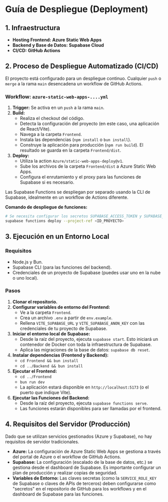 # Guía de Despliegue (Deployment)

## 1. Infraestructura

*   **Hosting Frontend:** **Azure Static Web Apps**
*   **Backend y Base de Datos:** **Supabase Cloud**
*   **CI/CD:** **GitHub Actions**

## 2. Proceso de Despliegue Automatizado (CI/CD)

El proyecto está configurado para un despliegue continuo. Cualquier `push` o `merge` a la rama `main` desencadena un workflow de GitHub Actions.

### Workflow: `azure-static-web-apps-....yml`

1.  **Trigger:** Se activa en un `push` a la rama `main`.
2.  **Build:**
    *   Realiza el checkout del código.
    *   Detecta la configuración del proyecto (en este caso, una aplicación de React/Vite).
    *   Navega a la carpeta `Frontend`.
    *   Instala las dependencias (`npm install` o `bun install`).
    *   Construye la aplicación para producción (`npm run build`). El resultado se guarda en la carpeta `Frontend/dist`.
3.  **Deploy:**
    *   Utiliza la action `Azure/static-web-apps-deploy@v1`.
    *   Sube los archivos de la carpeta `Frontend/dist` a Azure Static Web Apps.
    *   Configura el enrutamiento y el proxy para las funciones de Supabase si es necesario.

Las Supabase Functions se despliegan por separado usando la CLI de Supabase, idealmente en un workflow de Actions diferente.

**Comando de despliegue de funciones:**
```bash
# Se necesita configurar los secretos SUPABASE_ACCESS_TOKEN y SUPABASE_DB_PASSWORD en GitHub
supabase functions deploy --project-ref <ID_PROYECTO>
```

## 3. Ejecución en un Entorno Local

### Requisitos

*   Node.js y Bun.
*   Supabase CLI (para las funciones del backend).
*   Credenciales de un proyecto de Supabase (puedes usar uno en la nube o uno local).

### Pasos

1.  **Clonar el repositorio.**
2.  **Configurar variables de entorno del Frontend:**
    *   Ve a la carpeta `Frontend`.
    *   Crea un archivo `.env` a partir de `env.example`.
    *   Rellena `VITE_SUPABASE_URL` y `VITE_SUPABASE_ANON_KEY` con las credenciales de tu proyecto de Supabase.
3.  **Iniciar el entorno local de Supabase:**
    *   Desde la raíz del proyecto, ejecuta `supabase start`. Esto iniciará un contenedor de Docker con toda la infraestructura de Supabase.
    *   Aplica las migraciones de la base de datos: `supabase db reset`.
4.  **Instalar dependencias (Frontend y Backend):**
    *   `cd Frontend && bun install`
    *   `cd ../Backend && bun install`
5.  **Ejecutar el Frontend:**
    *   `cd ../Frontend`
    *   `bun run dev`
    *   La aplicación estará disponible en `http://localhost:5173` (o el puerto que indique Vite).
6.  **Ejecutar las Funciones del Backend:**
    *   Desde la raíz del proyecto, ejecuta `supabase functions serve`.
    *   Las funciones estarán disponibles para ser llamadas por el frontend.

## 4. Requisitos del Servidor (Producción)

Dado que se utilizan servicios gestionados (Azure y Supabase), no hay requisitos de servidor tradicionales.

*   **Azure:** La configuración de Azure Static Web Apps se gestiona a través del portal de Azure o el workflow de GitHub Actions.
*   **Supabase:** La configuración (escalado de la base de datos, etc.) se gestiona desde el dashboard de Supabase. Es importante configurar un plan de producción y realizar copias de seguridad.
*   **Variables de Entorno:** Las claves secretas (como la `SERVICE_ROLE_KEY` de Supabase o claves de APIs de terceros) deben configurarse como "secretos" en el repositorio de GitHub para los workflows y en el dashboard de Supabase para las funciones.
